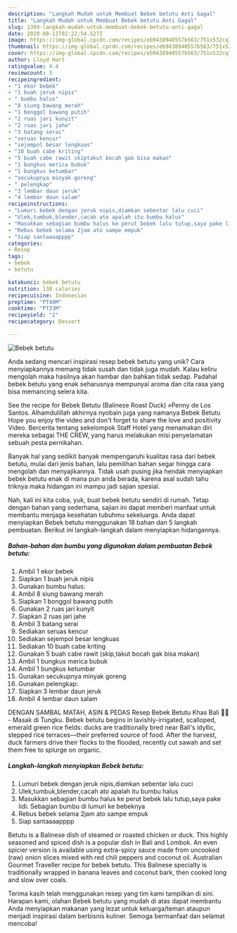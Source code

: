 ```yaml
---
description: "Langkah Mudah untuk Membuat Bebek betutu Anti Gagal"
title: "Langkah Mudah untuk Membuat Bebek betutu Anti Gagal"
slug: 1394-langkah-mudah-untuk-membuat-bebek-betutu-anti-gagal
date: 2020-08-11T02:22:54.527Z
image: https://img-global.cpcdn.com/recipes/eb9438940557b563/751x532cq70/bebek-betutu-foto-resep-utama.jpg
thumbnail: https://img-global.cpcdn.com/recipes/eb9438940557b563/751x532cq70/bebek-betutu-foto-resep-utama.jpg
cover: https://img-global.cpcdn.com/recipes/eb9438940557b563/751x532cq70/bebek-betutu-foto-resep-utama.jpg
author: Lloyd Hart
ratingvalue: 4.4
reviewcount: 3
recipeingredient:
- "1 ekor bebek"
- "1 buah jeruk nipis"
- " bumbu halus"
- "8 siung bawang merah"
- "1 bonggol bawang putih"
- "2 ruas jari kunyit"
- "2 ruas jari jahe"
- "3 batang serai"
- "seruas kencur"
- "sejempol besar lengkuas"
- "10 buah cabe kriting"
- "5 buah cabe rawit skiptakut bocah gak bisa makan"
- "1 bungkus merica bubuk"
- "1 bungkus ketumbar"
- "secukupnya minyak goreng"
- " pelengkap"
- "3 lembar daun jeruk"
- "4 lembar daun salam"
recipeinstructions:
- "Lumuri bebek dengan jeruk nipis,diamkan sebentar lalu cuci"
- "Ulek,tumbuk,blender,cacah ato apalah itu bumbu halus"
- "Masukkan sebagian bumbu halus ke perut bebek lalu tutup,saya pake lidi. Sebagian bumbu di lumuri ke bebeknya"
- "Rebus bebek selama 2jam ato sampe empuk"
- "Siap santaaaapppp"
categories:
- Resep
tags:
- bebek
- betutu

katakunci: bebek betutu 
nutrition: 138 calories
recipecuisine: Indonesian
preptime: "PT40M"
cooktime: "PT33M"
recipeyield: "2"
recipecategory: Dessert

---
```



![Bebek betutu](https://img-global.cpcdn.com/recipes/eb9438940557b563/751x532cq70/bebek-betutu-foto-resep-utama.jpg)

Anda sedang mencari inspirasi resep bebek betutu yang unik? Cara menyiapkannya memang tidak susah dan tidak juga mudah. Kalau keliru mengolah maka hasilnya akan hambar dan bahkan tidak sedap. Padahal bebek betutu yang enak seharusnya mempunyai aroma dan cita rasa yang bisa memancing selera kita.

See the recipe for Bebek Betutu (Balinese Roast Duck) »Penny de Los Santos. Alhamdulillah akhirnya nyobain juga yang namanya Bebek Betutu Hope you enjoy the video and don&#39;t forget to share the love and positivity Video. Bercerita tentang sekelompok Staff Hotel yang menamakan diri mereka sebagai THE CREW, yang harus melakukan misi penyelamatan sebuah pesta pernikahan.

Banyak hal yang sedikit banyak mempengaruhi kualitas rasa dari bebek betutu, mulai dari jenis bahan, lalu pemilihan bahan segar hingga cara mengolah dan menyajikannya. Tidak usah pusing jika hendak menyiapkan bebek betutu enak di mana pun anda berada, karena asal sudah tahu triknya maka hidangan ini mampu jadi sajian spesial.


Nah, kali ini kita coba, yuk, buat bebek betutu sendiri di rumah. Tetap dengan bahan yang sederhana, sajian ini dapat memberi manfaat untuk membantu menjaga kesehatan tubuhmu sekeluarga. Anda dapat menyiapkan Bebek betutu menggunakan 18 bahan dan 5 langkah pembuatan. Berikut ini langkah-langkah dalam menyiapkan hidangannya.

<!--inarticleads1-->

##### Bahan-bahan dan bumbu yang digunakan dalam pembuatan Bebek betutu:

1. Ambil 1 ekor bebek
1. Siapkan 1 buah jeruk nipis
1. Gunakan  bumbu halus:
1. Ambil 8 siung bawang merah
1. Siapkan 1 bonggol bawang putih
1. Gunakan 2 ruas jari kunyit
1. Siapkan 2 ruas jari jahe
1. Ambil 3 batang serai
1. Sediakan seruas kencur
1. Sediakan sejempol besar lengkuas
1. Sediakan 10 buah cabe kriting
1. Gunakan 5 buah cabe rawit (skip,takut bocah gak bisa makan)
1. Ambil 1 bungkus merica bubuk
1. Ambil 1 bungkus ketumbar
1. Gunakan secukupnya minyak goreng
1. Gunakan  pelengkap:
1. Siapkan 3 lembar daun jeruk
1. Ambil 4 lembar daun salam


DENGAN SAMBAL MATAH, ASIN &amp; PEDAS Resep Bebek Betutu Khas Bali 🦆🔥 - Masak di Tungku. Bebek betutu begins in lavishly-irrigated, scalloped, emerald green rice fields: ducks are traditionally bred near Bali&#39;s idyllic, stepped rice terraces—their preferred source of food. After the harvest, duck farmers drive their flocks to the flooded, recently cut sawah and set them free to splurge on organic. 

<!--inarticleads2-->

##### Langkah-langkah menyiapkan Bebek betutu:

1. Lumuri bebek dengan jeruk nipis,diamkan sebentar lalu cuci
1. Ulek,tumbuk,blender,cacah ato apalah itu bumbu halus
1. Masukkan sebagian bumbu halus ke perut bebek lalu tutup,saya pake lidi. Sebagian bumbu di lumuri ke bebeknya
1. Rebus bebek selama 2jam ato sampe empuk
1. Siap santaaaapppp


Betutu is a Balinese dish of steamed or roasted chicken or duck. This highly seasoned and spiced dish is a popular dish in Bali and Lombok. An even spicier version is available using extra-spicy sauce made from uncooked (raw) onion slices mixed with red chili peppers and coconut oil. Australian Gourmet Traveller recipe for bebek betutu. This Balinese specialty is traditionally wrapped in banana leaves and coconut bark, then cooked long and slow over coals. 

Terima kasih telah menggunakan resep yang tim kami tampilkan di sini. Harapan kami, olahan Bebek betutu yang mudah di atas dapat membantu Anda menyiapkan makanan yang lezat untuk keluarga/teman ataupun menjadi inspirasi dalam berbisnis kuliner. Semoga bermanfaat dan selamat mencoba!
